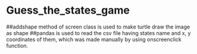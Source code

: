 # Guess_the_states_game
##addshape method of screen class is used to make turtle draw the image as shape
##pandas is used to read the csv file having states name and x, y coordinates of them, which was made manually by using onscreenclick function.

